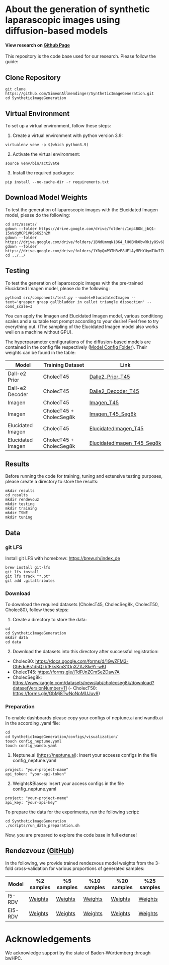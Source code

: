 <link href="./docs/style.css" rel="stylesheet"/>

# About the generation of synthetic laparascopic images using diffusion-based models

#### View research on [Github Page](https://simeonallmendinger.github.io/SyntheticImageGeneration//)

<div class="row"></div>

This repository is the code base used for our research. Please follow the guide:

## Clone Repository

```
git clone https://github.com/SimeonAllmendinger/SyntheticImageGeneration.git
cd SyntheticImageGeneration
```

## Virtual Environment
To set up a virtual environment, follow these steps:
1. Create a virtual environment with python version 3.9:

```
virtualenv venv -p $(which python3.9)
```

2. Activate the virtual environment:

```
source venv/bin/activate
```

3. Install the required packages:

```
pip install --no-cache-dir -r requirements.txt
```

## Download Model Weights
To test the generation of laparoscopic images with the Elucidated Imagen model, please do the following:
```
cd src/assets/
gdown --folder https://drive.google.com/drive/folders/1np4BON_jbQ1-15nVdgMCP1VKSbKS3h2M
gdown --folder https://drive.google.com/drive/folders/1BNdUmmqN18K4_lH0BMk0bwRkiy8Sv6D-
gdown --folder https://drive.google.com/drive/folders/1Y0yQmP3THRzP8UFlAyMFHYUymTUu7ZUu
cd ../../
```

## Testing
To test the generation of laparoscopic images with the pre-trained Elucidated Imagen model, please do the following:
```
python3 src/components/test.py --model=ElucidatedImagen --text='grasper grasp gallbladder in callot triangle dissection' --cond_scale=3
```

You can apply the Imagen and Elucidated Imagen model, various conditiong scales and a suitable text prompt according to your desire! Feel free to try everything out. (The sampling of the Elucidated Imagen model also works well on a machine without GPU).

The hyperparameter configurations of the diffusion-based models are contained in the config file respectively ([Model Config Folder](https://github.com/SimeonAllmendinger/SyntheticImageGeneration/tree/main/configs/models)). Their weights can be found in the table:

| Model             | Training Dataset          |    Link                           |
| ---               | ---                       | ---                               |
| Dall-e2 Prior     | CholecT45                 |  [Dalle2_Prior_T45](https://drive.google.com/file/d/17hUYgOPMuIA7twX7IcWAjlMAdwkTPPVo/view?usp=share_link)  |
| Dall-e2 Decoder   | CholecT45                 |  [Dalle2_Decoder_T45](https://drive.google.com/file/d/1zy2oiSGlXTxPtjIbM1_QV1_Qi8f3QgZK/view?usp=share_link)  |
| Imagen            | CholecT45                 |  [Imagen_T45](https://drive.google.com/file/d/1Nk_Pskv5lphDzERDPyaafyl4Hf_597S0/view?usp=share_link)  |
| Imagen            | CholecT45 + CholecSeg8k   |  [Imagen_T45_Seg8k](https://drive.google.com/file/d/1myQYlwYWlmnxIvJHkI_tSAQ2yQuXIk7j/view?usp=share_link)  |
| Elucidated Imagen | CholecT45                 |  [ElucidatedImagen_T45](https://drive.google.com/file/d/1RVHM3jzsMtqRNwuyU2Wi9RExtIYlwDVp/view?usp=share_link)  |
| Elucidated Imagen | CholecT45 + CholecSeg8k   |  [ElucidatedImagen_T45_Seg8k](https://drive.google.com/file/d/1EdFsQB0RYvVUvonan16RKgIzDoSr3NiK/view?usp=share_link)  |


## Results
Before running the code for training, tuning and extensive testing purposes, please create a directory to store the results:

```
mkdir results
cd results
mkdir rendevouz
mkdir testing
mkdir training
mkdir TSNE
mkdir tuning
```

## Data
### git LFS

Install git LFS with homebrew: https://brew.sh/index_de
```
brew install git-lfs
git lfs install
git lfs track "*.pt"
git add .gitattributes
```

### Download
To download the required datasets (CholecT45, CholecSeg8k, CholecT50, Cholec80), follow these steps:
1. Create a directory to store the data:

```
cd
cd SyntheticImageGeneration
mkdir data
cd data
```

2. Download the datasets into this directory after successful registration: 
-   Cholec80: https://docs.google.com/forms/d/1GwZFM3-GhEduBs1d5QzbfFksKmS1OqXZAz8keYi-wKI
-   CholecT45: https://forms.gle/jTdPJnZCmSe2Daw7A
-   CholecSeg8k: https://www.kaggle.com/datasets/newslab/cholecseg8k/download?datasetVersionNumber=11
(-   CholecT50: https://forms.gle/GbMj8TwNoNpMUJuv9)

### Preparation
To enable dashboards please copy your configs of neptune.ai and wandb.ai in the according .yaml file:

```
cd
cd SyntheticImageGeneration/configs/visualization/
touch config_neptune.yaml
touch config_wandb.yaml
```

1. Neptune.ai (https://neptune.ai):
Insert your acceess configs in the file config_neptune.yaml 
```
project: "your-project-name" 
api_token: "your-api-token"
```
2. Weights&Biases:
Insert your access configs in the file config_neptune.yaml 
```
project: "your-project-name" 
api_key: "your-api-key"
```

To prepare the data for the experiments, run the following script:
```
cd SyntheticImageGeneration
./scripts/run_data_preparation.sh
```

Now, you are prepared to explore the code base in full extense!


## Rendezvouz ([GitHub](https://github.com/CAMMA-public/rendezvous))

In the following, we provide trained rendezvous model weights from the 3-fold cross-validation for various proportions of generated samples:

| Model   | %2 samples | %5 samples  | %10 samples | %20 samples | %25 samples |
| --- | --- | --- | --- | --- | --- |
| I5-RDV  | [Weights](https://drive.google.com/file/d/1LC7OTJMVn_lPy1pucmHMnkRCz1BNnTBI/view?usp=share_link) | [Weights](https://drive.google.com/file/d/1rDyXPNh8vgj4yJwXotEGMNCYfOwVV9z6/view?usp=share_link) | [Weights](https://drive.google.com/file/d/1yqxXXb4-OfWJ4QniyZSJJgG_nyqMrsfy/view?usp=share_link) | [Weights](https://drive.google.com/file/d/1Cas_dBBBCqYOmzJacH_toFQqhSu_Naum/view?usp=share_link) | [Weights](https://drive.google.com/file/d/1a6STIJThlRYqIAgHRnbZACiceVrBMlPS/view?usp=share_link) |
| EI5-RDV | [Weights](https://drive.google.com/file/d/1LC7OTJMVn_lPy1pucmHMnkRCz1BNnTBI/view?usp=share_link) | [Weights](https://drive.google.com/file/d/1Miqj6ZPjqCLvuPjXEe9xgUuB3bQnLMC6/view?usp=share_link) | [Weights](https://drive.google.com/file/d/1bNSahBYI1AdATPypjQ3_Xht03pawGBRR/view?usp=share_link) | [Weights](https://drive.google.com/file/d/1bNSahBYI1AdATPypjQ3_Xht03pawGBRR/view?usp=share_link) | [Weights](https://drive.google.com/file/d/1Cas_dBBBCqYOmzJacH_toFQqhSu_Naum/view?usp=share_link) |


# Acknowledgements

We acknowledge support by the state of Baden-Württemberg through bwHPC.